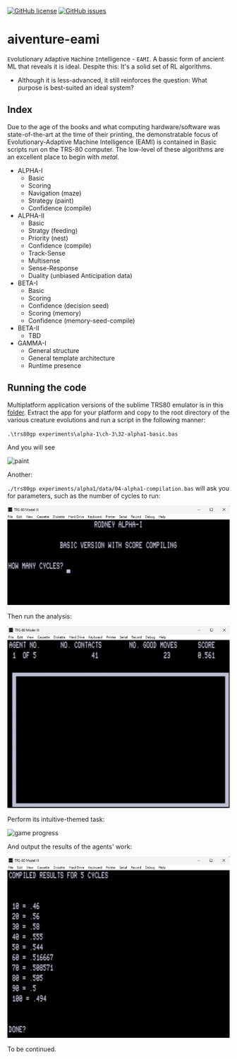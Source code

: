 [![GitHub license](https://img.shields.io/github/license/cartheur/aiventure-eami)](https://github.com/cartheur/aiventure-eami/blob/main/LICENSE.txt)
[![GitHub issues](https://img.shields.io/github/issues/cartheur/aiventure-eami)](https://github.com/cartheur/aiventure-eami/issues)

# aiventure-eami

`E`volutionary `A`daptive `M`achine `I`ntelligence - `EAMI`. A bassic form of ancient ML that reveals it is ideal. Despite this: It's a solid set of RL algorithms.

* Although it is less-advanced, it still reinforces the question: What purpose is best-suited an ideal system?

## Index

Due to the age of the books and what computing hardware/software was state-of-the-art at the time of their printing, the demonstratable focus of Evolutionary-Adaptive Machine Intelligence (EAMI) is contained in Basic scripts run on the TRS-80 computer. The low-level of these algorithms are an excellent place to begin with _metal_.

* ALPHA-I
    - Basic
    - Scoring
    - Navigation (maze)
    - Strategy (paint)
    - Confidence (compile)
* ALPHA-II
    - Basic
    - Stratgy (feeding)
    - Priority (nest)
    - Confidence (compile)
    - Track-Sense
    - Multisense
    - Sense-Response
    - Duality (unbiased Anticipation data)
* BETA-I
    - Basic
    - Scoring
    - Confidence (decision seed)
    - Scoring (memory)
    - Confidence (memory-seed-compile)
* BETA-II
    - TBD
* GAMMA-I
    - General structure
    - General template architecture
    - Runtime presence

## Running the code

Multiplatform application versions of the sublime TRS80 emulator is in this [folder](/emulator/). Extract the app for your platform and copy to the root directory of the various creature evolutions and run a script in the following manner:

`.\trs80gp experiments\alpha-1\ch-3\32-alpha1-basic.bas`

And you will see

![paint](/playback/alpha-paint.gif "paint")

Another:

`./trs80gp experiments/alpha1/data/04-alpha1-compilation.bas` will ask you for parameters, such as the number of cycles to run:

![game params](/images/parameters.png "parameters")

Then run the analysis:

![game play](/images/gameplay1.png "play")

Perform its intuitive-themed task:

![game progress](/images/trs80-0.gif "progress")

And output the results of the agents' work:

![game output](/images/output.png "output")

To be continued.
